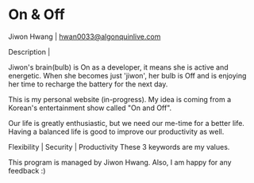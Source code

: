# On & Off
Jiwon Hwang | hwan0033@algonquinlive.com

Description |

Jiwon's brain(bulb) is On as a developer, it means she is active and energetic.
When she becomes just 'jiwon', her bulb is Off and is enjoying her time to recharge the battery for the next day.

This is my personal website (in-progress).
My idea is coming from a Korean's entertainment show called "On and Off".

Our life is greatly enthusiastic, but we need our me-time for a better life.
Having a balanced life is good to improve our productivity as well.

Flexibility | Security | Productivity
These 3 keywords are my values.

This program is managed by Jiwon Hwang.
Also, I am happy for any feedback :)
